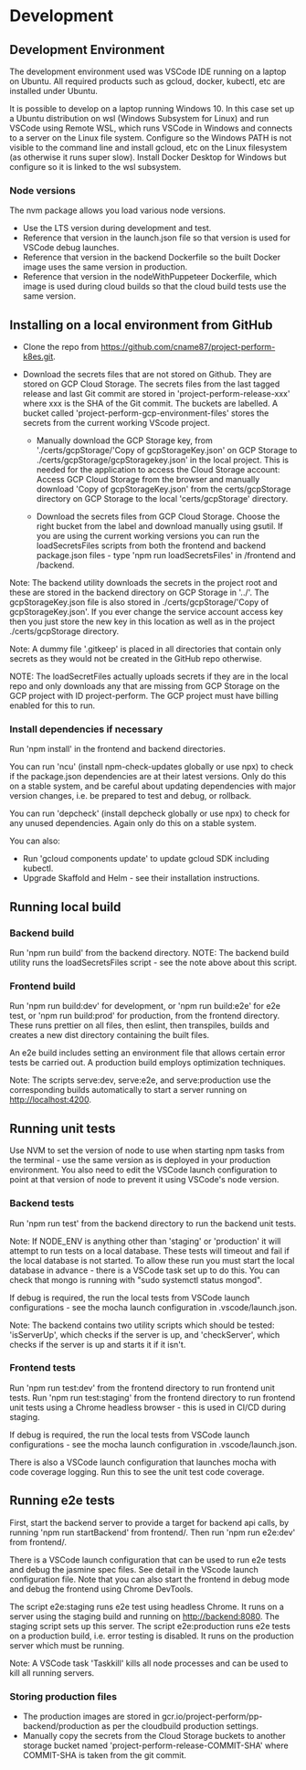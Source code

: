 # Development

## Development Environment

The development environment used was VSCode IDE running on a laptop on Ubuntu.  All required products such as gcloud, docker, kubectl, etc are installed under Ubuntu.

It is possible to develop on a laptop running Windows 10.  In this case set up a Ubuntu distribution on wsl (Windows Subsystem for Linux) and run VSCode using Remote WSL, which runs VSCode in Windows and connects to a server on the Linux file system.  Configure so the Windows PATH is not visible to the command line and install gcloud, etc on the Linux filesystem (as otherwise it runs super slow).  Install Docker Desktop for Windows but configure so it is linked to the wsl subsystem.

### Node versions

The nvm package allows you load various node versions.

- Use the LTS version during development and test.
- Reference that version in the launch.json file so that version is used for VSCode debug launches.
- Reference that version in the backend Dockerfile so the built Docker image uses the same version in production.
- Reference that version in the nodeWithPuppeteer Dockerfile, which image is used during cloud builds so that the cloud build tests use the same version.  

## Installing on a local environment from GitHub

- Clone the repo from <https://github.com/cname87/project-perform-k8es.git>.

- Download the secrets files that are not stored on Github.  They are stored on GCP Cloud Storage. The secrets files from the last tagged release and last Git commit are stored in 'project-perform-release-xxx' where xxx is the SHA of the Git commit. The buckets are labelled. A bucket called 'project-perform-gcp-environment-files' stores the secrets from the current working VScode project.

  - Manually download the GCP Storage key, from './certs/gcpStorage/'Copy of gcpStorageKey.json' on GCP Storage to ./certs/gcpStorage/gcpStoragekey.json' in the local project. This is needed for the application to access the Cloud Storage account: Access GCP Cloud Storage from the browser and manually download 'Copy of gcpStorageKey.json' from the certs/gcpStorage directory on GCP Storage to the local 'certs/gcpStorage' directory.

  - Download the secrets files from GCP Cloud Storage. Choose the right bucket from the label and download manually using gsutil.  If you are using the current working versions you can run the loadSecretsFiles scripts from both the frontend and backend package.json files - type 'npm run loadSecretsFiles' in /frontend and /backend.

Note: The backend utility downloads the secrets in the project root and these are stored in the backend directory on GCP Storage in '../'.  The gcpStorageKey.json file is also stored in ./certs/gcpStorage/'Copy of gcpStorageKey.json'. If you ever change the service account access key then you just store the new key in this location as well as in the project ./certs/gcpStorage directory.

Note: A dummy file '.gitkeep' is placed in all directories that contain only secrets as they would not be created in the GitHub repo otherwise.

NOTE: The loadSecretFiles actually uploads secrets if they are in the local repo and only downloads any that are missing from GCP Storage on the GCP project with ID project-perform. The GCP project must have billing enabled for this to run.

### Install dependencies if necessary

Run 'npm install' in the frontend and backend directories.

You can run 'ncu' (install npm-check-updates globally or use npx) to check if the package.json dependencies are at their latest versions.  Only do this on a stable system, and be careful about updating dependencies with major version changes, i.e. be prepared to test and debug, or rollback.

You can run 'depcheck' (install depcheck globally or use npx) to check for any unused dependencies.  Again only do this on a stable system.

You can also:

- Run 'gcloud components update' to update gcloud SDK including kubectl.
- Upgrade Skaffold and Helm - see their installation instructions.

## Running local build

### Backend build

Run 'npm run build' from the backend directory.
NOTE: The backend build utility runs the loadSecretsFiles script - see the note above about this script.

### Frontend build

Run 'npm run build:dev' for development, or 'npm run build:e2e' for e2e test, or 'npm run build:prod' for production, from the frontend directory.
These runs prettier on all files, then eslint, then transpiles, builds and creates a new dist directory containing the built files.

An e2e build includes setting an environment file that allows certain error tests be carried out. A production build employs optimization techniques.

Note: The scripts serve:dev, serve:e2e, and serve:production use the corresponding builds automatically to start a server running on <http://localhost:4200>.

## Running unit tests

Use NVM to set the version of node to use when starting npm tasks from the terminal - use the same version as is deployed in your production environment. You also need to edit the VSCode launch configuration to point at that version of node to prevent it using VSCode's node version.

### Backend tests

Run 'npm run test' from the backend directory to run the backend unit tests.

Note: If NODE_ENV is anything other than 'staging' or 'production' it will attempt to run tests on a local database.  These tests will timeout and fail if the local database is not started. To allow these run you must start the local database in advance - there is a VSCode task set up to do this.  You can check that mongo is running with "sudo systemctl status mongod".

If debug is required, the run the local tests from VSCode launch configurations - see the mocha launch configuration in .vscode/launch.json.

Note: The backend contains two utility scripts which should be tested: 'isServerUp', which checks if the server is up, and 'checkServer', which checks if the server is up and starts it if it isn't.

### Frontend tests

Run 'npm run test:dev' from the frontend directory to run frontend unit tests.
Run 'npm run test:staging' from the frontend directory to run frontend unit tests using a Chrome headless browser - this is used in CI/CD during staging.

If debug is required, the run the local tests from VSCode launch configurations - see the mocha launch configuration in .vscode/launch.json.

There is also a VSCode launch configuration that launches mocha with code coverage logging. Run this to see the unit test code coverage.

## Running e2e tests

First, start the backend server to provide a target for backend api calls, by running 'npm run startBackend' from frontend/. Then run 'npm run e2e:dev' from frontend/.

There is a VSCode launch configuration that can be used to run e2e tests and debug the jasmine spec files. See detail in the VScode launch configuration file. Note that you can also start the frontend in debug mode and debug the frontend using Chrome DevTools.

The script e2e:staging runs e2e test using headless Chrome.  It runs on a server using the staging build and running on <http://backend:8080>.  The staging script sets up this server.
The script e2e:production runs e2e tests on a production build, i.e. error testing is disabled.  It runs on the production server which must be running.

Note: A VSCode task 'Taskkill' kills all node processes and can be used to kill all running servers.

### Storing production files

- The production images are stored in gcr.io/project-perform/pp-backend/production as per the cloudbuild production settings.
- Manually copy the secrets from the Cloud Storage buckets to another storage bucket named 'project-perform-release-COMMIT-SHA' where COMMIT-SHA is taken from the git commit.
